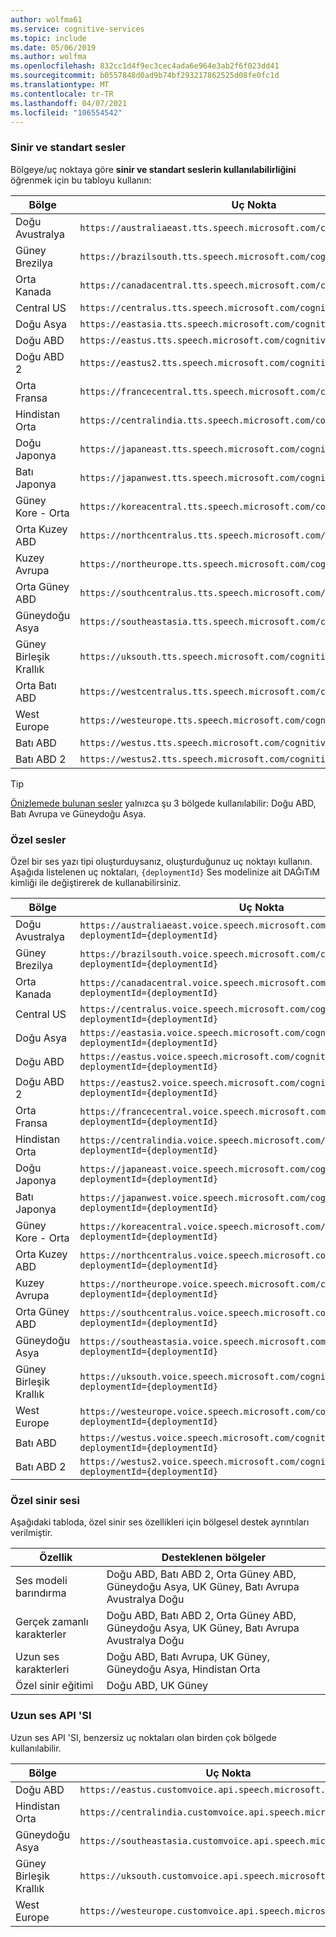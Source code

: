 ```yaml
---
author: wolfma61
ms.service: cognitive-services
ms.topic: include
ms.date: 05/06/2019
ms.author: wolfma
ms.openlocfilehash: 832cc1d4f9ec3cec4ada6e964e3ab2f6f023dd41
ms.sourcegitcommit: b0557848d0ad9b74bf293217862525d08fe0fc1d
ms.translationtype: MT
ms.contentlocale: tr-TR
ms.lasthandoff: 04/07/2021
ms.locfileid: "106554542"
---
```

### <a name="neural-and-standard-voices"></a>Sinir ve standart sesler

Bölgeye/uç noktaya göre **sinir ve standart seslerin kullanılabilirliğini** öğrenmek için bu tabloyu kullanın:

| Bölge | Uç Nokta |
|--------|----------|
| Doğu Avustralya | `https://australiaeast.tts.speech.microsoft.com/cognitiveservices/v1` |
| Güney Brezilya | `https://brazilsouth.tts.speech.microsoft.com/cognitiveservices/v1` |
| Orta Kanada | `https://canadacentral.tts.speech.microsoft.com/cognitiveservices/v1` |
| Central US | `https://centralus.tts.speech.microsoft.com/cognitiveservices/v1` |
| Doğu Asya | `https://eastasia.tts.speech.microsoft.com/cognitiveservices/v1` |
| Doğu ABD | `https://eastus.tts.speech.microsoft.com/cognitiveservices/v1` |
| Doğu ABD 2 | `https://eastus2.tts.speech.microsoft.com/cognitiveservices/v1` |
| Orta Fransa | `https://francecentral.tts.speech.microsoft.com/cognitiveservices/v1` |
| Hindistan Orta | `https://centralindia.tts.speech.microsoft.com/cognitiveservices/v1` |
| Doğu Japonya | `https://japaneast.tts.speech.microsoft.com/cognitiveservices/v1` |
| Batı Japonya | `https://japanwest.tts.speech.microsoft.com/cognitiveservices/v1` |
| Güney Kore - Orta | `https://koreacentral.tts.speech.microsoft.com/cognitiveservices/v1` |
| Orta Kuzey ABD | `https://northcentralus.tts.speech.microsoft.com/cognitiveservices/v1` |
| Kuzey Avrupa | `https://northeurope.tts.speech.microsoft.com/cognitiveservices/v1` |
| Orta Güney ABD | `https://southcentralus.tts.speech.microsoft.com/cognitiveservices/v1` |
| Güneydoğu Asya | `https://southeastasia.tts.speech.microsoft.com/cognitiveservices/v1` |
| Güney Birleşik Krallık | `https://uksouth.tts.speech.microsoft.com/cognitiveservices/v1` |
| Orta Batı ABD | `https://westcentralus.tts.speech.microsoft.com/cognitiveservices/v1` |
| West Europe | `https://westeurope.tts.speech.microsoft.com/cognitiveservices/v1` |
| Batı ABD | `https://westus.tts.speech.microsoft.com/cognitiveservices/v1` |
| Batı ABD 2 | `https://westus2.tts.speech.microsoft.com/cognitiveservices/v1` |

> [!TIP]
> [Önizlemede bulunan sesler](../articles/cognitive-services/Speech-Service/language-support.md#neural-voices-in-preview) yalnızca şu 3 bölgede kullanılabilir: Doğu ABD, Batı Avrupa ve Güneydoğu Asya.

### <a name="custom-voices"></a>Özel sesler

Özel bir ses yazı tipi oluşturduysanız, oluşturduğunuz uç noktayı kullanın. Aşağıda listelenen uç noktaları, `{deploymentId}` Ses modelinize ait DAĞıTıM kimliği ile değiştirerek de kullanabilirsiniz.

| Bölge | Uç Nokta |
|--------|----------|
| Doğu Avustralya | `https://australiaeast.voice.speech.microsoft.com/cognitiveservices/v1?deploymentId={deploymentId}` |
| Güney Brezilya | `https://brazilsouth.voice.speech.microsoft.com/cognitiveservices/v1?deploymentId={deploymentId}` |
| Orta Kanada | `https://canadacentral.voice.speech.microsoft.com/cognitiveservices/v1?deploymentId={deploymentId}` |
| Central US | `https://centralus.voice.speech.microsoft.com/cognitiveservices/v1?deploymentId={deploymentId}` |
| Doğu Asya | `https://eastasia.voice.speech.microsoft.com/cognitiveservices/v1?deploymentId={deploymentId}` |
| Doğu ABD | `https://eastus.voice.speech.microsoft.com/cognitiveservices/v1?deploymentId={deploymentId}` |
| Doğu ABD 2 | `https://eastus2.voice.speech.microsoft.com/cognitiveservices/v1?deploymentId={deploymentId}` |
| Orta Fransa | `https://francecentral.voice.speech.microsoft.com/cognitiveservices/v1?deploymentId={deploymentId}` |
| Hindistan Orta | `https://centralindia.voice.speech.microsoft.com/cognitiveservices/v1?deploymentId={deploymentId}` |
| Doğu Japonya | `https://japaneast.voice.speech.microsoft.com/cognitiveservices/v1?deploymentId={deploymentId}` |
| Batı Japonya | `https://japanwest.voice.speech.microsoft.com/cognitiveservices/v1?deploymentId={deploymentId}` |
| Güney Kore - Orta | `https://koreacentral.voice.speech.microsoft.com/cognitiveservices/v1?deploymentId={deploymentId}` |
| Orta Kuzey ABD | `https://northcentralus.voice.speech.microsoft.com/cognitiveservices/v1?deploymentId={deploymentId}` |
| Kuzey Avrupa | `https://northeurope.voice.speech.microsoft.com/cognitiveservices/v1?deploymentId={deploymentId}` |
| Orta Güney ABD | `https://southcentralus.voice.speech.microsoft.com/cognitiveservices/v1?deploymentId={deploymentId}` |
| Güneydoğu Asya | `https://southeastasia.voice.speech.microsoft.com/cognitiveservices/v1?deploymentId={deploymentId}` |
| Güney Birleşik Krallık | `https://uksouth.voice.speech.microsoft.com/cognitiveservices/v1?deploymentId={deploymentId}` |
| West Europe | `https://westeurope.voice.speech.microsoft.com/cognitiveservices/v1?deploymentId={deploymentId}` |
| Batı ABD | `https://westus.voice.speech.microsoft.com/cognitiveservices/v1?deploymentId={deploymentId}` |
| Batı ABD 2 | `https://westus2.voice.speech.microsoft.com/cognitiveservices/v1?deploymentId={deploymentId}` |

### <a name="custom-neural-voice"></a>Özel sinir sesi

Aşağıdaki tabloda, özel sinir ses özellikleri için bölgesel destek ayrıntıları verilmiştir.

| Özellik | Desteklenen bölgeler |
|---|---|
| Ses modeli barındırma | Doğu ABD, Batı ABD 2, Orta Güney ABD, Güneydoğu Asya, UK Güney, Batı Avrupa Avustralya Doğu |
| Gerçek zamanlı karakterler | Doğu ABD, Batı ABD 2, Orta Güney ABD, Güneydoğu Asya, UK Güney, Batı Avrupa Avustralya Doğu |
| Uzun ses karakterleri | Doğu ABD, Batı Avrupa, UK Güney, Güneydoğu Asya, Hindistan Orta |
| Özel sinir eğitimi | Doğu ABD, UK Güney |

### <a name="long-audio-api"></a>Uzun ses API 'SI

Uzun ses API 'SI, benzersiz uç noktaları olan birden çok bölgede kullanılabilir.

| Bölge | Uç Nokta |
|--------|----------|
| Doğu ABD | `https://eastus.customvoice.api.speech.microsoft.com` |
| Hindistan Orta | `https://centralindia.customvoice.api.speech.microsoft.com` |
| Güneydoğu Asya | `https://southeastasia.customvoice.api.speech.microsoft.com` |
| Güney Birleşik Krallık | `https://uksouth.customvoice.api.speech.microsoft.com` |
| West Europe | `https://westeurope.customvoice.api.speech.microsoft.com` |
